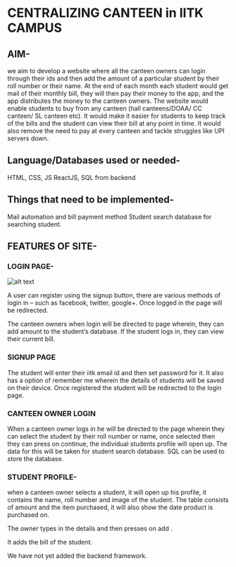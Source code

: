 # CENTRALIZING CANTEEN in IITK CAMPUS 

## AIM- 
we aim to develop a website where all the canteen owners can login through their ids and then add the amount of a particular student by their roll number or their name. At the end of each month each student would get mail of their monthly bill, they will then pay their money to the app, and the app distributes the money to the canteen owners.
The website would enable students to buy from any canteen (hall canteens/DOAA/ CC canteen/ SL canteen etc). 
It would make it easier for students to keep track of the bills and the student can view their bill at any point in time. It would also remove the need to pay at every canteen and tackle struggles like UPI servers down.

## Language/Databases used or needed-
HTML, CSS, JS
ReactJS, SQL from backend

## Things that need to be implemented-
Mail automation and bill payment method
Student search database for searching student.


## FEATURES OF SITE-
### LOGIN PAGE-
![alt text](https://imgur.com/a/iivKaC8[/img][/url])
 

A user can register using the signup button, there are various methods of login in – such as facebook, twitter, google+. Once logged in the page will be redirected.

The canteen owners when login will be directed to page wherein, they can add amount to the student’s database.
If the student logs in, they can view their current bill.

### SIGNUP PAGE
 
The student will enter their iitk email id and then set password for it. It also has a option of remember me wherein the details of students will be saved on their device.
Once registered the student will be redirected to the login page.
### CANTEEN OWNER LOGIN 
 
 When a canteen owner logs in he will be directed to the page wherein they can select the student by their roll number or name, once selected then they can press on continue, the individual students profile will open up. The data for this will be taken for student search database.
SQL can be used to store the database.

### STUDENT PROFILE-
 when a canteen owner selects a student, it will open up his profile, it contains the name, roll number and image of the student. The table consists of amount and the item purchased, it will also show the date product is purchased on.
 
The owner types in the details and then presses on add .
 
It adds the bill of the student.


We have not yet added the backend framework.


